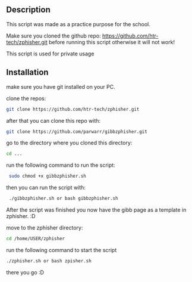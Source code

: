 ## Description
This script was made as a practice purpose for the school.

Make sure you cloned the github repo: https://github.com/htr-tech/zphisher.git before running this script otherwise it will not work!

This script is used for private usage

## Installation

make sure you have git installed on your PC.

clone the repos: 
```bash
git clone https://github.com/htr-tech/zphisher.git
```
after that you can clone this repo with:
```bash
git clone https://github.com/parwarr/gibbzphisher.git
```
go to the directory where you cloned this directory: 
```bash
cd ...
```
run the following command to run the script: 
```bash
 sudo chmod +x gibbzphisher.sh
```
then you can run the script with:
```bash
 ./gibbzphisher.sh or bash gibbzphisher.sh
```
After the script was finished you now have the gibb page as a template in zphisher. :D 

move to the zphisher directory: 
```bash
cd /home/USER/zphisher
```
run the following command to start the script
```bash
./zphisher.sh or bash zpisher.sh
```
there you go :D 

